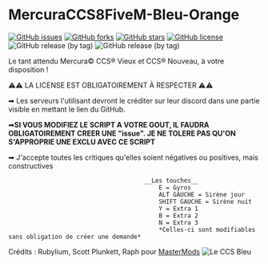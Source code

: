 # MercuraCCS8FiveM-Bleu-Orange
[![GitHub issues](https://img.shields.io/github/issues/Raph67110/MercuraCCS12_FiveM-Bleu-Orange?label=Probl%C3%A8mes)](https://github.com/Raph67110/MercuraCCS12_FiveM-Bleu-Orange/issues) 
[![GitHub forks](https://img.shields.io/github/forks/Raph67110/MercuraCCS12_FiveM-Bleu-Orange?label=Contributions)](https://github.com/Raph67110/MercuraCCS12_FiveM-Bleu-Orange/network) 
[![GitHub stars](https://img.shields.io/github/stars/Raph67110/MercuraCCS12_FiveM-Bleu-Orange?label=%C3%A9toiles)](https://github.com/Raph67110/MercuraCCS12_FiveM-Bleu-Orange/stargazers) 
[![GitHub license](https://img.shields.io/github/license/Raph67110/MercuraCCS12_FiveM-Bleu-Orange)](https://github.com/Raph67110/MercuraCCS12_FiveM-Bleu-Orange/blob/main/LICENSE) 
![GitHub release (by tag)](https://img.shields.io/github/downloads/Raph67110/MercuraCCS12_FiveM-Bleu-Orange/v1.5/total?label=t%C3%A9l%C3%A9chargements-v1.5) 
![GitHub release (by tag)](https://img.shields.io/github/downloads/Raph67110/MercuraCCS12_FiveM-Bleu-Orange/v2/total?label=t%C3%A9l%C3%A9chargements-v2)

Le tant attendu Mercura©️ CCS®️ Vieux et CCS®️ Nouveau, à votre disposition !

⚠️⚠️ LA LICENSE EST OBLIGATOIREMENT À RESPECTER ⚠️⚠️

➡ Les serveurs l'utilisant devront le créditer sur leur discord dans une partie visible en mettant le lien du GitHub.

➡**SI VOUS MODIFIEZ LE SCRIPT A VOTRE GOUT, IL FAUDRA OBLIGATOIREMENT CREER UNE "issue". JE NE TOLERE PAS QU'ON S'APPROPRIE UNE EXCLU AVEC CE SCRIPT**

➡ J'accepte toutes les critiques qu'elles soient négatives ou positives, mais constructives 

                                          __Les touches__ 
                                              E = Gyros
                                              ALT GAUCHE = Sirène jour
                                              SHIFT GAUCHE = Sirène nuit
                                              Y = Extra 1
                                              B = Extra 2
                                              N = Extra 3
                                              *Celles-ci sont modifiables sans obligation de créer une demande*
Crédits :
Rubylium,
Scott Plunkett,
Raph pour [MasterMods](https://discord.gg/qhR67EvjCK) 
![Le CCS Bleu](https://imgur.com/s08jDDA.png)

